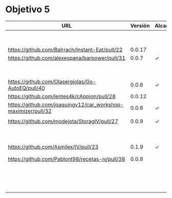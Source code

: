 # Objetivo 5

| URL                                        | Versión | Alcanzado |
|--------------------------------------------|---------|-----------|
| <!-- Enlace de noise-kngdm --> | | |
| <!-- Enlace de Esturillo98 --> | | |
| <!-- Enlace de LuisArostegui --> | | |
| <!-- Enlace de Paszser --> | | |
| <!-- Enlace de Mapachana --> | | |
| <!-- Enlace de eantoniocalo18 --> | | |
| <!-- Enlace de NachoCarher --> | | |
| <!-- Enlace de C L A --> | | |
| https://github.com/Balrrach/Instant-Eat/pull/22 | 0.0.17 | |
| https://github.com/alexespana/barpower/pull/31 | 0.0.7 | ✓ |
| <!-- Enlace de Javierexmar --> | | |
| <!-- Enlace de MarinoFajardo --> | | |
| <!-- Enlace de danifm1321 --> | | |
| <!-- Enlace de josevilchez247 --> | | |
| <!-- Enlace de arguellesm --> | | |
| <!-- Enlace de DFolchA --> | | |
| <!-- Enlace de JaimeGM96 --> | | |
| <!-- Enlace de agr8 --> | | |
| https://github.com/Olasergiolas/Go-AutoEQ/pull/40 | 0.0.6 | ✓ |
| https://github.com/lentes4k/cAppjon/pull/28 | 0.0.12 | |
| https://github.com/joaquingv12/car_workshop-maximizer/pull/32 | 0.0.6 | ✓ |
| <!-- Enlace de gomares --> | | |
| https://github.com/modejota/StoragIV/pull/27 | 0.0.9 | ✓ |
| <!-- Enlace de argelion14 --> | | |
| <!-- Enlace de juanmihdz --> | | |
| <!-- Enlace de venrra --> | | |
| <!-- Enlace de Antobio17 --> | | |
| <!-- Enlace de manujurado1 --> | | |
| <!-- Enlace de migueorg --> | | |
| <!-- Enlace de jesusmarzor --> | | |
| <!-- Enlace de francisco3207 --> | | |
| <!-- Enlace de amerigal --> | | |
| https://github.com/Asmilex/IV/pull/23  | 0.1.9 | ✓ |
| <!-- Enlace de ismaelmontesinos --> | | |
| <!-- Enlace de morevi --> | | |
| https://github.com/Pablont98/recetas-iv/pull/38 | 0.0.8 | |
| <!-- Enlace de Slowmybrosh --> | | |
| <!-- Enlace de sorozcov --> | | |
| <!-- Enlace de jlortega00 --> | | |
| <!-- Enlace de Xileon310 --> | | |
| <!-- Enlace de Parka015 --> | | |
| <!-- Enlace de edusegrich --> | | |
| <!-- Enlace de LuisSS20 --> | | |
| <!-- Enlace de juanfran00 --> | | |
| <!-- Enlace de Albertotc99 --> | | |
| <!-- Enlace de aleveji --> | | |
| <!-- Enlace de paula1999 --> | | |
| <!-- Enlace de xCyal --> | | |
| <!-- Enlace de vlljuan99 --> | | |
| <!-- Enlace de JAntonioVR --> | | |
| <!-- Enlace de pablozafra97 --> | | |
